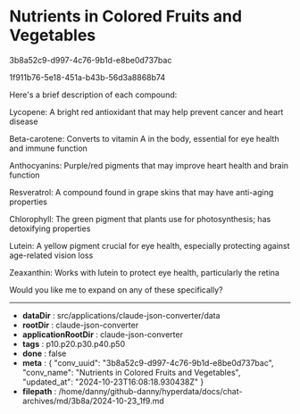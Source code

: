 # Nutrients in Colored Fruits and Vegetables

3b8a52c9-d997-4c76-9b1d-e8be0d737bac

1f911b76-5e18-451a-b43b-56d3a8868b74

 Here's a brief description of each compound:

Lycopene: A bright red antioxidant that may help prevent cancer and heart disease

Beta-carotene: Converts to vitamin A in the body, essential for eye health and immune function

Anthocyanins: Purple/red pigments that may improve heart health and brain function

Resveratrol: A compound found in grape skins that may have anti-aging properties

Chlorophyll: The green pigment that plants use for photosynthesis; has detoxifying properties

Lutein: A yellow pigment crucial for eye health, especially protecting against age-related vision loss

Zeaxanthin: Works with lutein to protect eye health, particularly the retina

Would you like me to expand on any of these specifically?

---

* **dataDir** : src/applications/claude-json-converter/data
* **rootDir** : claude-json-converter
* **applicationRootDir** : claude-json-converter
* **tags** : p10.p20.p30.p40.p50
* **done** : false
* **meta** : {
  "conv_uuid": "3b8a52c9-d997-4c76-9b1d-e8be0d737bac",
  "conv_name": "Nutrients in Colored Fruits and Vegetables",
  "updated_at": "2024-10-23T16:08:18.930438Z"
}
* **filepath** : /home/danny/github-danny/hyperdata/docs/chat-archives/md/3b8a/2024-10-23_1f9.md